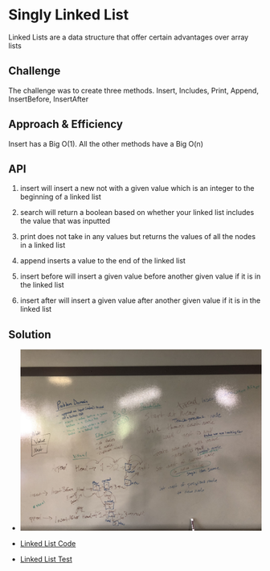 # Singly Linked List
Linked Lists are a data structure that offer certain advantages over array lists

## Challenge
The challenge was to create three methods. Insert, Includes, Print, Append, InsertBefore, InsertAfter

## Approach & Efficiency
Insert has a Big O(1). All the other methods have a Big O(n)

## API
1. insert will insert a new not with a given value which is an integer to the beginning of a linked list

2. search will return a boolean based on whether your linked list includes the value that was inputted

3. print does not take in any values but returns the values of all the nodes in a linked list

4. append inserts a value to the end of the linked list

5. insert before will insert a given value before another given value if it is in the linked list

6. insert after will insert a given value after another given value if it is in the linked list


## Solution
- ![](../img/LinkedLink.jpeg)

- [Linked List Code](../../src/main/java/Java/LinkedList/LinkedList.java)

- [Linked List Test](../../src/test/java/Java/LinkedList/LinkedListTest.java)
